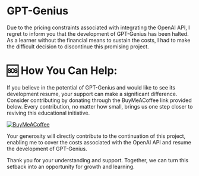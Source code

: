 # GPT-Genius

Due to the pricing constraints associated with integrating the OpenAI API, I regret to inform you that the development of GPT-Genius has been halted. As a learner without the financial means to sustain the costs, I had to make the difficult decision to discontinue this promising project.


# 🆘 How You Can Help:

If you believe in the potential of GPT-Genius and would like to see its development resume, your support can make a significant difference. Consider contributing by donating through the BuyMeACoffee link provided below. Every contribution, no matter how small, brings us one step closer to reviving this educational initiative.

[![BuyMeACoffee](https://img.shields.io/badge/Buy%20Me%20a%20Coffee-ffdd00?style=for-the-badge&logo=buy-me-a-coffee&logoColor=black)](https://buymeacoffee.com/meeruxair007)

Your generosity will directly contribute to the continuation of this project, enabling me to cover the costs associated with the OpenAI API and resume the development of GPT-Genius.

Thank you for your understanding and support. Together, we can turn this setback into an opportunity for growth and learning.
